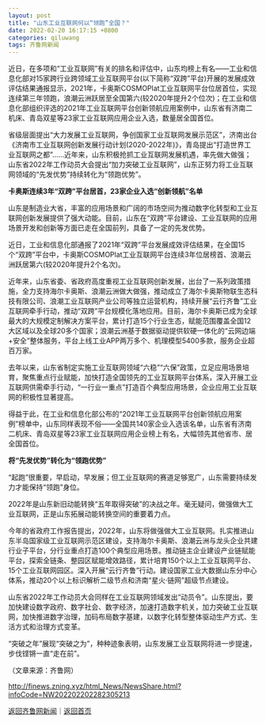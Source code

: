 ```yaml
---
layout: post
title: "山东工业互联网何以“领跑”全国？"
date: 2022-02-20 16:17:15 +0800
categories: qiluwang
tags: 齐鲁网新闻
---
```

<p>近日，在多项和“工业互联网”有关的排名和评估中，山东均榜上有名——工业和信息化部对15家跨行业跨领域工业互联网平台(以下简称“双跨”平台)开展的发展成效评估结果通报显示，2021年，卡奥斯COSMOPlat工业互联网平台位居首位，实现连续第三年领跑，浪潮云洲跃居至全国第六(较2020年提升2个位次)；在工业和信息化部组织评选的2021年工业互联网平台创新领航应用案例中，山东省有济南二机床、青岛双星等23家工业互联网应用企业入选，数量居全国首位。</p>
 <p>省级层面提出“大力发展工业互联网，争创国家工业互联网发展示范区”，济南出台《济南市工业互联网创新发展行动计划(2020-2022年)》，青岛提出“打造世界工业互联网之都”……近年来，山东积极抢抓工业互联网发展机遇，率先做大做强；山东省2022年工作动员大会提出“加力突破工业互联网”，山东正努力将工业互联网领域的“先发优势”持续转化为“领跑优势”。</p>
 <p><strong>卡奥斯连续3年“双跨”平台居首，23家企业入选“创新领航”名单</strong></p>
 <p>山东是制造业大省，丰富的应用场景和广阔的市场空间为推动数字化转型和工业互联网创新发展提供了强大动能。目前，山东在“双跨”平台建设、工业互联网的应用场景开发和创新等方面已走在全国前列，具备了一定的先发优势。</p>
 <p>近日，工业和信息化部通报了2021年“双跨”平台发展成效评估结果，在全国15个“双跨”平台中，卡奥斯COSMOPlat工业互联网平台连续3年位居榜首、浪潮云洲跃居第六(较2020年提升2个名次)。</p>
 <p>近年来，山东省委、省政府高度重视工业互联网创新发展，出台了一系列政策措施，全力支持海尔卡奥斯、浪潮云洲做大做强，推动成立了海尔卡奥斯物联生态科技有限公司、浪潮工业互联网产业公司等独立运营机构，持续开展“云行齐鲁”工业互联网牵手行动，推动“双跨”平台规模化落地应用。目前，海尔卡奥斯已成为全球最大的大规模定制解决方案平台，累计打造15个行业生态，赋能范围覆盖全国12大区域以及全球20多个国家；浪潮云洲基于数据驱动提供软硬一体化的“云网边端+安全”整体服务，平台上线工业APP两万多个、机理模型5400多款，服务企业超百万家。</p>
 <p>去年以来，山东省制定实施工业互联网领域“六稳”“六保”政策，立足应用场景培育，聚焦重点行业赋能，加快打造全国领先的工业互联网平台体系，深入开展工业互联网供需牵手行动，“一行业一重点”打造百个典型应用场景，企业应用工业互联网的积极性显著提高。</p>
 <p>得益于此，在工业和信息化部公布的“2021年工业互联网平台创新领航应用案例”榜单中，山东同样表现不俗——全国共140家企业入选该名单，山东省有济南二机床、青岛双星等23家工业互联网应用企业榜上有名，大幅领先其他省市、居全国首位。</p>
 <p><strong>将“先发优势”转化为“领跑优势”</strong></p>
 <p>“起跑”很重要，早启动，早发展；但工业互联网的赛道足够宽广，山东需要持续发力才能保持“领跑”身位。</p>
 <p>2022年是山东新旧动能转换“五年取得突破”的决战之年。毫无疑问，做强做大工业互联网，正是山东拓展动能转换空间的重要着力点。</p>
 <p>今年的省政府工作报告提出，2022年，山东将做强做大工业互联网。扎实推进山东半岛国家级工业互联网示范区建设，支持海尔卡奥斯、浪潮云洲与龙头企业共建行业子平台，分行业重点打造100个典型应用场景。推动链主企业建设产业链赋能平台，探索全链条、整园区赋能增效路径，累计培育150个以上工业互联网平台、15个工业互联网园区。深入开展“云行齐鲁”行动。建设国家工业大数据山东分中心体系，推动20个以上标识解析二级节点和济南“星火·链网”超级节点建设。</p>
 <p>山东省2022年工作动员大会同样在工业互联网领域发出“动员令”。山东提出，要加快建设数字政府、数字社会、数字经济，加速打造数字机关，加力突破工业互联网，加快推进数字治理，加码布局数字基建，以数字化转型整体驱动生产方式、生活方式和治理方式变革。</p>
 <p>“突破之年”展现“突破之为”，种种迹象表明，山东发展工业互联网将进一步提速，步伐铿锵一直“走在前”。</p><p class="em_media">（文章来源：齐鲁网）</p>

<http://finews.zning.xyz/html_News/NewsShare.html?infoCode=NW202202202282305213>

[返回齐鲁网新闻](//finews.withounder.com/category/qiluwang.html)｜[返回首页](//finews.withounder.com/)